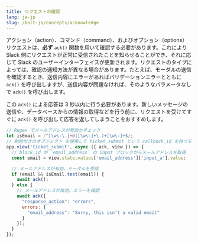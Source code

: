 ```yaml
---
title: リクエストの確認
lang: ja-jp
slug: /bolt-js/concepts/acknowledge
---
```


アクション（action）、コマンド（command）、およびオプション（options）リクエストは、**必ず** `ack()` 関数を用いて確認する必要があります。これにより Slack 側にリクエストが正常に受信されたことを知らせることができ、それに応じて Slack のユーザーインターフェイスが更新されます。リクエストのタイプによっては、確認の通知方法が異なる場合があります。たとえば、モーダルの送信を確認するとき、送信内容にエラーがあればバリデーションエラーとともに `ack()` を呼び出しますが、送信内容が問題なければ、そのようなパラメータなしで `ack()` を呼び出します。

この `ack()` による応答は 3 秒以内に行う必要があります。新しいメッセージの送信や、データベースからの情報の取得などを行う前に、リクエストを受けてすぐに `ack()` を呼び出して応答を返してしまうことをおすすめします。

```javascript
// Regex でメールアドレスが有効かチェック
let isEmail = /^[\w\-\.]+@([\w\-]+\.)+[\w\-]+$/;
// 制約付きのオブジェクト を使用して ticket_submit という callback_id を持つモーダル送信をリッスン
app.view('ticket_submit', async ({ ack, view }) => {
  // block_id が `email_address` の input ブロックからメールアドレスを取得
  const email = view.state.values['email_address']['input_a'].value;

  // メールアドレスが有効。モーダルを受信
  if (email && isEmail.test(email)) {
    await ack();
  } else {
    // メールアドレスが無効。エラーを確認
    await ack({
      "response_action": "errors",
      errors: {
        "email_address": "Sorry, this isn’t a valid email"
      }
    });
  }
});
```